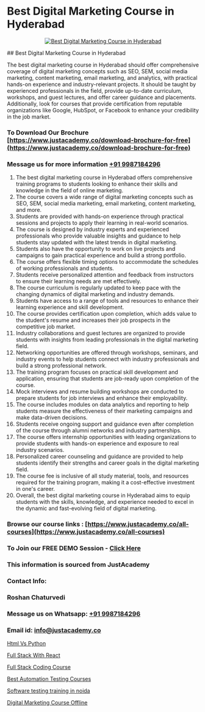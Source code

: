 # Best Digital Marketing Course in Hyderabad

<p align="center">
  <a href="https://justacademy.co/course-detail/digital-marketing">
    <img src="https://justacademy.co/storage2/course_image/1676636720_course_image.webp" alt="Best Digital Marketing Course in Hyderabad">
  </a>
</p>
## Best Digital Marketing Course in Hyderabad

The best digital marketing course in Hyderabad should offer comprehensive coverage of digital marketing concepts such as SEO, SEM, social media marketing, content marketing, email marketing, and analytics, with practical hands-on experience and industry-relevant projects. It should be taught by experienced professionals in the field, provide up-to-date curriculum, workshops, and guest lectures, and offer career guidance and placements. Additionally, look for courses that provide certification from reputable organizations like Google, HubSpot, or Facebook to enhance your credibility in the job market.
### To Download Our Brochure [https://www.justacademy.co/download-brochure-for-free](https://www.justacademy.co/download-brochure-for-free)
### Message us for more information [+91 9987184296](https://api.whatsapp.com/send?phone=919987184296)
1) The best digital marketing course in Hyderabad offers comprehensive training programs to students looking to enhance their skills and knowledge in the field of online marketing.
2) The course covers a wide range of digital marketing concepts such as SEO, SEM, social media marketing, email marketing, content marketing, and more.
3) Students are provided with hands-on experience through practical sessions and projects to apply their learning in real-world scenarios.
4) The course is designed by industry experts and experienced professionals who provide valuable insights and guidance to help students stay updated with the latest trends in digital marketing.
5) Students also have the opportunity to work on live projects and campaigns to gain practical experience and build a strong portfolio.
6) The course offers flexible timing options to accommodate the schedules of working professionals and students.
7) Students receive personalized attention and feedback from instructors to ensure their learning needs are met effectively.
8) The course curriculum is regularly updated to keep pace with the changing dynamics of digital marketing and industry demands.
9) Students have access to a range of tools and resources to enhance their learning experience and skill development.
10) The course provides certification upon completion, which adds value to the student's resume and increases their job prospects in the competitive job market.
11) Industry collaborations and guest lectures are organized to provide students with insights from leading professionals in the digital marketing field.
12) Networking opportunities are offered through workshops, seminars, and industry events to help students connect with industry professionals and build a strong professional network.
13) The training program focuses on practical skill development and application, ensuring that students are job-ready upon completion of the course.
14) Mock interviews and resume building workshops are conducted to prepare students for job interviews and enhance their employability.
15) The course includes modules on data analytics and reporting to help students measure the effectiveness of their marketing campaigns and make data-driven decisions.
16) Students receive ongoing support and guidance even after completion of the course through alumni networks and industry partnerships.
17) The course offers internship opportunities with leading organizations to provide students with hands-on experience and exposure to real industry scenarios.
18) Personalized career counseling and guidance are provided to help students identify their strengths and career goals in the digital marketing field.
19) The course fee is inclusive of all study material, tools, and resources required for the training program, making it a cost-effective investment in one's career.
20) Overall, the best digital marketing course in Hyderabad aims to equip students with the skills, knowledge, and experience needed to excel in the dynamic and fast-evolving field of digital marketing.

### Browse our course links : [https://www.justacademy.co/all-courses](https://www.justacademy.co/all-courses) 
### To Join our FREE DEMO Session - [Click Here](https://www.justacademy.co/register-for-course-demo)


### This information is sourced from JustAcademy
### Contact Info:
### Roshan Chaturvedi
### Message us on Whatsapp: [+91 9987184296](https://api.whatsapp.com/send?phone=919987184296)
### Email id: [info@justacademy.co](mailto:info@justacademy.co)
                
[Html Vs Python](https://www.linkedin.com/pulse/html-vs-python-justacademy-austin-rnpnf?trackingId=jb0FqX2YSM9M6z2gsu%2FFZg%3D%3D&lipi=urn%3Ali%3Apage%3Ad_flagship3_company_admin%3B1S56YMP3SFiKzh85NFJhiw%3D%3D)

[Full Stack With React](https://www.linkedin.com/pulse/full-stack-react-justacademy-chandigarh-pqqze?trackingId=JhWqynVb2iHzXOWZk6Fbeg%3D%3D&lipi=urn%3Ali%3Apage%3Ad_flagship3_company_admin%3BWufQlDx4QTmF2D0sEhqzSw%3D%3D)

[Full Stack Coding Course](https://medium.com/@prempja40/full-stack-coding-course-c21dfcb4e224)

[Best Automation Testing Courses](https://medium.com/@mahi3106/best-automation-testing-courses-47e3de35c260)

[Software testing training in noida](https://justacademyin.github.io/justacademy/software-testing-training-in-noida)

[Digital Marketing Course Offline](https://justacademyin.github.io/justacademy/digital-marketing-course-offline)

